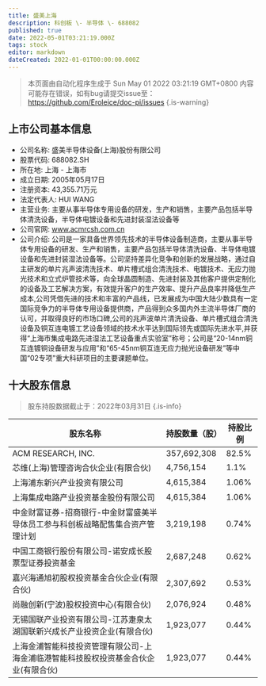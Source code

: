 ```yaml
---
title: 盛美上海
description: 科创板 \- 半导体 \- 688082
published: true
date: 2022-05-01T03:21:19.000Z
tags: stock
editor: markdown
dateCreated: 2022-01-01T00:00:00.000Z
---
```


> 本页面由自动化程序生成于 Sun May 01 2022 03:21:19 GMT+0800
> 内容可能存在错误，如有bug请提交issue至：https://github.com/Eroleice/doc-pi/issues
{.is-warning}

## 上市公司基本信息
- 公司名称: 盛美半导体设备(上海)股份有限公司
- 股票代码: 688082.SH
- 所在地: 上海 - 上海市
- 成立日期: 2005年05月17日
- 注册资本: 43,355.71万元
- 法定代表人: HUI WANG
- 主营业务: 主要从事半导体专用设备的研发，生产和销售，主要产品包括半导体清洗设备，半导体电镀设备和先进封装湿法设备等
- 公司官网: www.acmrcsh.com.cn
- 公司介绍: 公司是一家具备世界领先技术的半导体设备制造商，主要从事半导体专用设备的研发、生产和销售，主要产品包括半导体清洗设备、半导体电镀设备和先进封装湿法设备等。公司坚持差异化竞争和创新的发展战略，通过自主研发的单片兆声波清洗技术、单片槽式组合清洗技术、电镀技术、无应力抛光技术和立式炉管技术等，向全球晶圆制造、先进封装及其他客户提供定制化的设备及工艺解决方案，有效提升客户的生产效率、提升产品良率并降低生产成本,公司凭借先进的技术和丰富的产品线，已发展成为中国大陆少数具有一定国际竞争力的半导体专用设备提供商，产品得到众多国内外主流半导体厂商的认可，并取得良好的市场口碑,公司的兆声波单片清洗设备、单片槽式组合清洗设备及铜互连电镀工艺设备领域的技术水平达到国际领先或国际先进水平,并获得“上海市集成电路先进湿法工艺设备重点实验室”称号；公司是“20-14nm铜互连镀铜设备研发与应用”和“65-45nm铜互连无应力抛光设备研发”等中国“02专项”重大科研项目的主要课题单位。


## 十大股东信息
> 股东持股数据截止于：2022年03月31日
{.is-info}

| 股东名称 | 持股数量（股） | 持股比例 |
| --- | --- | --- |
| ACM RESEARCH, INC. | 357,692,308 | 82.5% |
| 芯维(上海)管理咨询合伙企业(有限合伙) | 4,756,154 | 1.1% |
| 上海浦东新兴产业投资有限公司 | 4,615,384 | 1.06% |
| 上海集成电路产业投资基金股份有限公司 | 4,615,384 | 1.06% |
| 中金财富证券-招商银行-中金财富盛美半导体员工参与科创板战略配售集合资产管理计划 | 3,219,198 | 0.74% |
| 中国工商银行股份有限公司-诺安成长股票型证券投资基金 | 2,687,248 | 0.62% |
| 嘉兴海通旭初股权投资基金合伙企业(有限合伙) | 2,307,692 | 0.53% |
| 尚融创新(宁波)股权投资中心(有限合伙) | 2,076,924 | 0.48% |
| 无锡国联产业投资有限公司-江苏疌泉太湖国联新兴成长产业投资企业(有限合伙) | 1,923,077 | 0.44% |
| 上海金浦智能科技投资管理有限公司-上海金浦临港智能科技股权投资基金合伙企业(有限合伙) | 1,923,077 | 0.44% |




